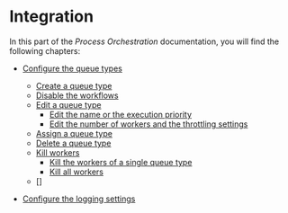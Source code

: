 # Integration

In this part of the *Process Orchestration* documentation, you will find the following chapters:

- [Configure the queue types](./01_ConfigureQueueTypes.md)
    - [Create a queue type](./01_ConfigureQueueTypes.md#create-a-queue-type)
    - [Disable the workflows](./01_ConfigureQueueTypes.md#disable-the-workflows)
    - [Edit a queue type](./01_ConfigureQueueTypes.md#edit-a-queue-type)
        - [Edit the name or the execution priority](./01_ConfigureQueueTypes.md#edit-the-name-or-the-execution-priority)
        - [Edit the number of workers and the throttling settings](./01_ConfigureQueueTypes.md#edit-the-number-of-workers-and-the-throttling-settings)
    - [Assign a queue type](./01_ConfigureQueueTypes.md#assign-a-queue-type)
    - [Delete a queue type](./01_ConfigureQueueTypes.md#delete-a-queue-type)
    - [Kill workers](./01_ConfigureQueueTypes.md#kill-workers)
        - [Kill the workers of a single queue type](./01_ConfigureQueueTypes.md#kill-the-workers-of-a-single-queue-type)
        - [Kill all workers](./01_ConfigureQueueTypes.md#kill-all-workers)
    - []


- [Configure the logging settings](./02_ConfigureLoggingSettings.md)
